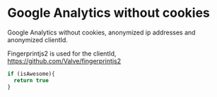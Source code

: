 # Google Analytics without cookies

Google Analytics without cookies, anonymized ip addresses and anonymized clientId.

Fingerprintjs2 is used for the clientId, https://github.com/Valve/fingerprintjs2

```javascript
if (isAwesome){
  return true
}
```
